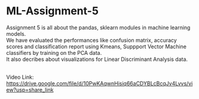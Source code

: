 # ML-Assignment-5

Assignment 5 is all about the pandas, sklearn modules in machine learning models. <br />
We have evaluated the performances like confusion matrix, accuracy scores and classification report using Kmeans, Suppport Vector Machine classifiers by training on the PCA data.  <br />
It also decribes about visualizations for Linear Discriminant Analysis data. <br />
<br />

Video Link: https://drive.google.com/file/d/10PwKAqwnHisiq66aCDYBLcBcqJv4Lvvs/view?usp=share_link
